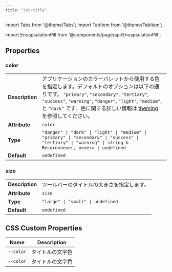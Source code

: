 ```yaml
---
title: "ion-title"
---
```

import Tabs from '@theme/Tabs';
import TabItem from '@theme/TabItem';

<head>
  <title>ion-title: Ionic Framework App Title Component for Toolbars</title>
  <meta name="description" content="ion-title is a component that sets the title of the toolbar. Read to learn more about title and collapsible title components and usage for Ionic Framework Apps." />
</head>

import EncapsulationPill from '@components/page/api/EncapsulationPill';

<EncapsulationPill type="shadow" />


  
## Properties


### color

| | |
| --- | --- |
| **Description** | アプリケーションのカラーパレットから使用する色を指定します。デフォルトのオプションは以下の通りです。 `"primary"`, `"secondary"`, `"tertiary"`, `"success"`, `"warning"`, `"danger"`, `"light"`, `"medium"`, と `"dark"` です．色に関する詳しい情報は [theming](/docs/theming/basics) を参照してください。 |
| **Attribute** | `color` |
| **Type** | `"danger" \| "dark" \| "light" \| "medium" \| "primary" \| "secondary" \| "success" \| "tertiary" \| "warning" \| string & Record<never, never> \| undefined` |
| **Default** | `undefined` |



### size

| | |
| --- | --- |
| **Description** | ツールバーのタイトルの大きさを指定します。 |
| **Attribute** | `size` |
| **Type** | `"large" \| "small" \| undefined` |
| **Default** | `undefined` |



## CSS Custom Properties

| Name | Description |
| --- | --- |
| `--color` | タイトルの文字色 |
| `--color` | タイトルの文字色 |

